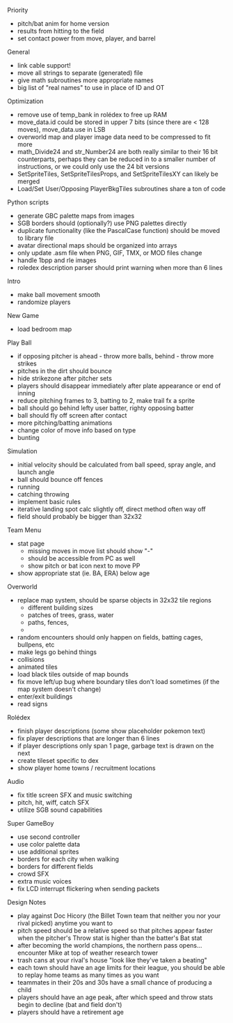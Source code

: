 Priority

- pitch/bat anim for home version
- results from hitting to the field
- set contact power from move, player, and barrel

General

- link cable support!
- move all strings to separate (generated) file
- give math subroutines more appropriate names
- big list of "real names" to use in place of ID and OT

Optimization

- remove use of temp_bank in rolédex to free up RAM
- move_data.id could be stored in upper 7 bits (since there are < 128 moves), move_data.use in LSB
- overworld map and player image data need to be compressed to fit more
- math_Divide24 and str_Number24 are both really similar to their 16 bit counterparts, perhaps they can be reduced in to a smaller number of instructions, or we could only use the 24 bit versions
- SetSpriteTiles, SetSpriteTilesProps, and SetSpriteTilesXY can likely be merged
- Load/Set User/Opposing PlayerBkgTiles subroutines share a ton of code

Python scripts

- generate GBC palette maps from images
- SGB borders should (optionally?) use PNG palettes directly
- duplicate functionality (like the PascalCase function) should be moved to library file
- avatar directional maps should be organized into arrays
- only update .asm file when PNG, GIF, TMX, or MOD files change
- handle 1bpp and rle images
- roledex description parser should print warning when more than 6 lines

Intro

- make ball movement smooth
- randomize players

New Game

- load bedroom map

Play Ball

- if opposing pitcher is ahead - throw more balls, behind - throw more strikes
- pitches in the dirt should bounce
- hide strikezone after pitcher sets
- players should disappear immediately after plate appearance or end of inning
- reduce pitching frames to 3, batting to 2, make trail fx a sprite
- ball should go behind lefty user batter, righty opposing batter
- ball should fly off screen after contact
- more pitching/batting animations
- change color of move info based on type
- bunting

Simulation

- initial velocity should be calculated from ball speed, spray angle, and launch angle
- ball should bounce off fences
- running
- catching throwing
- implement basic rules
- iterative landing spot calc slightly off, direct method often way off
- field should probably be bigger than 32x32

Team Menu

- stat page
  - missing moves in move list should show "-"
  - should be accessible from PC as well
  - show pitch or bat icon next to move PP
- show appropriate stat (ie. BA, ERA) below age

Overworld

- replace map system, should be sparse objects in 32x32 tile regions
  - different building sizes
  - patches of trees, grass, water
  - paths, fences, 
  - 
- random encounters should only happen on fields, batting cages, bullpens, etc
- make legs go behind things
- collisions
- animated tiles
- load black tiles outside of map bounds
- fix move left/up bug where boundary tiles don't load sometimes (if the map system doesn't change) 
- enter/exit buildings
- read signs

Rolédex

- finish player descriptions (some show placeholder pokemon text)
- fix player descriptions that are longer than 6 lines
- if player descriptions only span 1 page, garbage text is drawn on the next
- create tileset specific to dex
- show player home towns / recruitment locations

Audio

- fix title screen SFX and music switching
- pitch, hit, wiff, catch SFX
- utilize SGB sound capabilities

Super GameBoy

- use second controller 
- use color palette data
- use additional sprites
- borders for each city when walking
- borders for different fields
- crowd SFX
- extra music voices
- fix LCD interrupt flickering when sending packets

Design Notes

- play against Doc Hicory (the Billet Town team that neither you nor your rival picked) anytime you want to
- pitch speed should be a relative speed so that pitches appear faster when the pitcher's Throw stat is higher than the batter's Bat stat
- after becoming the world champions, the northern pass opens... encounter Mike at top of weather research tower
- trash cans at your rival's house "look like they've taken a beating"
- each town should have an age limits for their league, you should be able to replay home teams as many times as you want
- teammates in their 20s and 30s have a small chance of producing a child
- players should have an age peak, after which speed and throw stats begin to decline (bat and field don't)
- players should have a retirement age